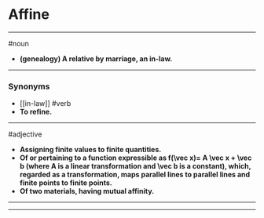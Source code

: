 # Affine
---
#noun
- **(genealogy) A relative by marriage, an in-law.**
---
### Synonyms
- [[in-law]]
#verb
- **To refine.**
---
#adjective
- **Assigning finite values to finite quantities.**
- **Of or pertaining to a function expressible as f(\vec x)= A \vec x + \vec b (where A is a linear transformation and \vec b is a constant), which, regarded as a transformation, maps parallel lines to parallel lines and finite points to finite points.**
- **Of two materials, having mutual affinity.**
---
---
